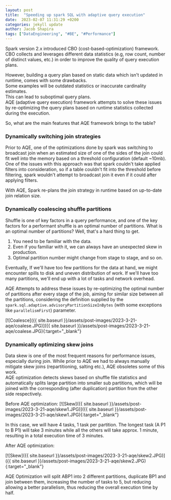 ```yaml
---
layout: post
title:  "Speeding up spark SQL with adaptive query execution" 
date:  2023-02-07 11:31:29 +0200
categories: jekyll update
author: Jacob Shapira
tags: ["DataEngineering", "#BE", "#Performance"]
---
```


Spark version 2.x introduced CBO (cost-based-optimization) framework.  
CBO collects and leverages different data statistics (e.g, row count, number of distinct values, etc.) in order to improve
the quality of query execution plans.  

However, building a query plan based on static data which isn't updated in runtime, comes with some drawbacks.  
Some examples will be outdated statistics or inaccurate cardinality estimates.  
This can lead to suboptimal query plans.  
AQE (adaptive query execution) framework attempts to solve these issues by re-optimizing the query plans based on runtime statistics
collected during the execution.


So, what are the main features that AQE framework brings to the table?

### Dynamically switching join strategies 
Prior to AQE, one of the optimizations done by spark was switching to broadcast join when an
estimated size of one of the sides of the join could fit well into the memory based on a threshold configuration (default ~10mb).  
One of the issues with this approach was that spark couldn't take applied filters into consideration, so if a table couldn't fit into the threshold before filtering,
spark wouldn't attempt to broadcast join it even if it could after applying filters.

With AQE, Spark re-plans the join strategy in runtime based on up-to-date join relation size.


### Dynamically coalescing shuffle partitions
Shuffle is one of key factors in a query performance, and one of the key factors for a performant shuffle is an optimal number of partitions.
What is an optimal number of partitions?
Well, that's a hard thing to get.
1. You need to be familiar with the data.
2. Even if you familiar with it, we can always have an unexpected skew in production.
3. Optimal partition number might change from stage to stage, and so on.


Eventually,
If we'll have too few partitions for the data at hand, we might encounter spills to disk and uneven distribution of work.
If we'll have too many partitions, we'll end up with a lot of tasks and network overhead.  


AQE Attempts to address these issues by re-optimizing the optimal number of partitions after every stage of the job, aiming for similar size between all the partitions, considering the definition supplied by the
`spark.sql.adaptive.advisoryPartitionSizeInBytes` (with some exceptions like `parallelismFirst`) parameter.

[![Coalesce]({{ site.baseurl }}/assets/post-images/2023-3-21-aqe/coalese.JPG)]({{ site.baseurl }}/assets/post-images/2023-3-21-aqe/coalese.JPG){:target="_blank"}


### Dynamically optimizing skew joins
Data skew is one of the most frequent reasons for performance issues, especially during join.
While prior to AQE we had to always manually mitigate skew joins (repartitioning, salting etc.), AQE obsoletes some of this work.  
AQE optimization detects skews based on shuffle file statistics and automatically splits large partition into smaller sub partitions, which will be joined
with the corresponding (after duplication) partition from the other side respectively.



Before AQE optimization:
[![Skew]({{ site.baseurl }}/assets/post-images/2023-3-21-aqe/skew1.JPG)]({{ site.baseurl }}/assets/post-images/2023-3-21-aqe/skew1.JPG){:target="_blank"}

In this case, we will have 4 tasks, 1 task per partition.
The longest task (A P1 to B P1) will take 3 minutes while all the others will take approx. 1 minute, resulting in a total execution time of 3 minutes.

After AQE optimization:

[![Skew]({{ site.baseurl }}/assets/post-images/2023-3-21-aqe/skew2.JPG)]({{ site.baseurl }}/assets/post-images/2023-3-21-aqe/skew2.JPG){:target="_blank"}

AQE Optimization will split ABP1 into 2 different partitions, duplicate BP1 and join between them,
increasing the number of tasks to 5, but reducing allowing a better parallelism, thus reducing the overall execution time by half.


